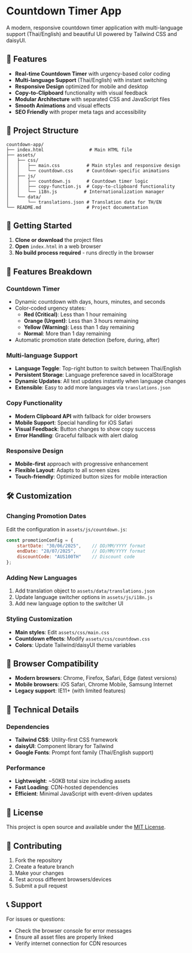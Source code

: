 # Countdown Timer App

A modern, responsive countdown timer application with multi-language support (Thai/English) and beautiful UI powered by Tailwind CSS and daisyUI.

## 🌟 Features

- **Real-time Countdown Timer** with urgency-based color coding
- **Multi-language Support** (Thai/English) with instant switching
- **Responsive Design** optimized for mobile and desktop
- **Copy-to-Clipboard** functionality with visual feedback
- **Modular Architecture** with separated CSS and JavaScript files
- **Smooth Animations** and visual effects
- **SEO Friendly** with proper meta tags and accessibility

## 📁 Project Structure

```
countdown-app/
├── index.html                 # Main HTML file
├── assets/
│   ├── css/
│   │   ├── main.css          # Main styles and responsive design
│   │   └── countdown.css     # Countdown-specific animations
│   ├── js/
│   │   ├── countdown.js      # Countdown timer logic
│   │   ├── copy-function.js  # Copy-to-clipboard functionality
│   │   └── i18n.js          # Internationalization manager
│   └── data/
│       └── translations.json # Translation data for TH/EN
└── README.md                 # Project documentation
```

## 🚀 Getting Started

1. **Clone or download** the project files
2. **Open** `index.html` in a web browser
3. **No build process required** - runs directly in the browser

## 🎨 Features Breakdown

### Countdown Timer
- Dynamic countdown with days, hours, minutes, and seconds
- Color-coded urgency states:
  - **Red (Critical)**: Less than 1 hour remaining
  - **Orange (Urgent)**: Less than 3 hours remaining  
  - **Yellow (Warning)**: Less than 1 day remaining
  - **Normal**: More than 1 day remaining
- Automatic promotion state detection (before, during, after)

### Multi-language Support
- **Language Toggle**: Top-right button to switch between Thai/English
- **Persistent Storage**: Language preference saved in localStorage
- **Dynamic Updates**: All text updates instantly when language changes
- **Extensible**: Easy to add more languages via `translations.json`

### Copy Functionality
- **Modern Clipboard API** with fallback for older browsers
- **Mobile Support**: Special handling for iOS Safari
- **Visual Feedback**: Button changes to show copy success
- **Error Handling**: Graceful fallback with alert dialog

### Responsive Design
- **Mobile-first** approach with progressive enhancement
- **Flexible Layout**: Adapts to all screen sizes
- **Touch-friendly**: Optimized button sizes for mobile interaction

## 🛠️ Customization

### Changing Promotion Dates
Edit the configuration in `assets/js/countdown.js`:

```javascript
const promotionConfig = {
    startDate: "30/06/2025",    // DD/MM/YYYY format
    endDate: "28/07/2025",      // DD/MM/YYYY format
    discountCode: "AUS100TH"    // Discount code
};
```

### Adding New Languages
1. Add translation object to `assets/data/translations.json`
2. Update language switcher options in `assets/js/i18n.js`
3. Add new language option to the switcher UI

### Styling Customization
- **Main styles**: Edit `assets/css/main.css`
- **Countdown effects**: Modify `assets/css/countdown.css`
- **Colors**: Update Tailwind/daisyUI theme variables

## 📱 Browser Compatibility

- **Modern browsers**: Chrome, Firefox, Safari, Edge (latest versions)
- **Mobile browsers**: iOS Safari, Chrome Mobile, Samsung Internet
- **Legacy support**: IE11+ (with limited features)

## 🔧 Technical Details

### Dependencies
- **Tailwind CSS**: Utility-first CSS framework
- **daisyUI**: Component library for Tailwind
- **Google Fonts**: Prompt font family (Thai/English support)

### Performance
- **Lightweight**: ~50KB total size including assets
- **Fast Loading**: CDN-hosted dependencies
- **Efficient**: Minimal JavaScript with event-driven updates

## 📄 License

This project is open source and available under the [MIT License](LICENSE).

## 🤝 Contributing

1. Fork the repository
2. Create a feature branch
3. Make your changes
4. Test across different browsers/devices
5. Submit a pull request

## 📞 Support

For issues or questions:
- Check the browser console for error messages
- Ensure all asset files are properly linked
- Verify internet connection for CDN resources